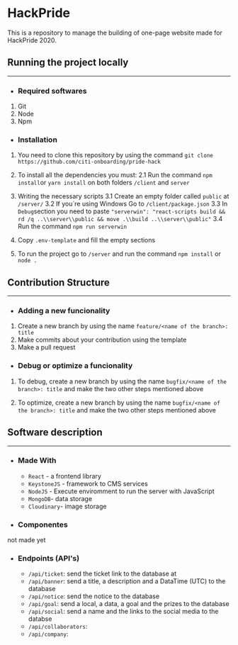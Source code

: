 # HackPride
This is a repository to manage the building of one-page website made for HackPride 2020.

## Running the project locally
***
* ### Required softwares
1. Git
2. Node
3. Npm

* ### Installation
1. You need to clone this repository by using the command `git clone https://github.com/citi-onboarding/pride-hack`

2. To install all the dependencies you must:
2.1 Run the command `npm install`or `yarn install` on both folders `/client` and `server`

3. Writing the necessary scripts
3.1 Create an empty folder called `public` at `/server/`
3.2 If you´re using Windows Go to `/client/package.json`
3.3 In `Debug`section you need to paste `"serverwin": "react-scripts build && rd /q ..\\server\\public && move .\\build ..\\server\\public"`
3.4 Run the command `npm run serverwin`

4. Copy `.env-template` and fill the empty sections

5. To run the project go to `/server` and run the command `npm install` or `node .`

## Contribution Structure
***
* ### Adding a new funcionality
1. Create a new branch by using the name `feature/<name of the branch>: title`
2. Make commits about your contribution using the template 
3. Make a pull request

* ### Debug or optimize a funcionality
1. To debug, create a new branch by using the name `bugfix/<name of the branch>: title` and make the two other steps mentioned above

2. To optimize, create a new branch by using the name `bugfix/<name of the branch>: title` and make the two other steps mentioned above

## Software description
***
* ### Made With
    - `React` - a frontend library
    - `KeystoneJS` - framework to CMS services
    - `NodeJS` - Execute enviromment to run the server with JavaScript
    - `MongoDB`- data storage 
    - `Cloudinary`- image storage

* ### Componentes
not made yet

* ### Endpoints (API's)
   - `/api/ticket`: send the ticket link to the database at
   - `/api/banner`: send a title, a description and a DataTime (UTC) to the database
   - `/api/notice`: send the notice to the database
   - `/api/goal`: send a local, a data, a goal and the prizes to the database
   - `/api/social`: send a name and the links to the social media to the databse
   - `/api/collaborators`: 
   - `/api/company`: 